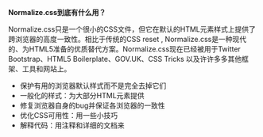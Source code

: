 **Normalize.css到底有什么用？**

Normalize.css只是一个很小的CSS文件，但它在默认的HTML元素样式上提供了跨浏览器的高度一致性。相比于传统的CSS reset , Normalize.css是一种现代的、为HTML5准备的优质替代方案。Normalize.css现在已经被用于Twitter Bootstrap、HTML5 Boilerplate、GOV.UK、CSS Tricks 以及许许多多其他框架、工具和网站上。



- 保护有用的浏览器默认样式而不是完全去掉它们
- 一般化的样式：为大部分HTML元素提供
- 修复浏览器自身的bug并保证各浏览器的一致性
- 优化CSS可用性：用一些小技巧
- 解释代码：用注释和详细的文档来